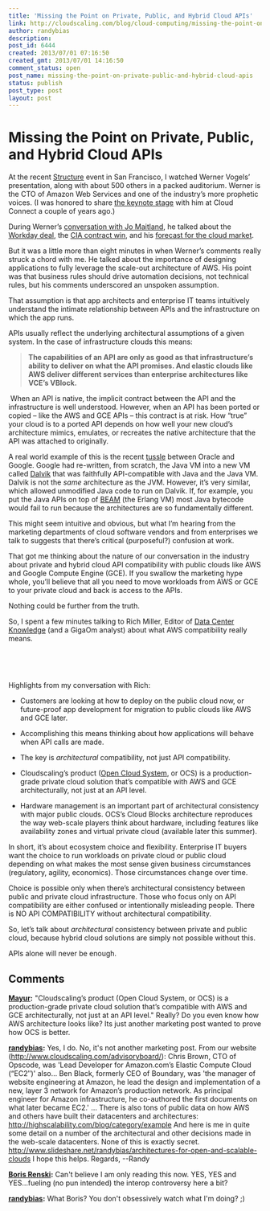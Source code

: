 ```yaml
---
title: 'Missing the Point on Private, Public, and Hybrid Cloud APIs'
link: http://cloudscaling.com/blog/cloud-computing/missing-the-point-on-private-public-and-hybrid-cloud-apis/
author: randybias
description: 
post_id: 6444
created: 2013/07/01 07:16:50
created_gmt: 2013/07/01 14:16:50
comment_status: open
post_name: missing-the-point-on-private-public-and-hybrid-cloud-apis
status: publish
post_type: post
layout: post
---
```


# Missing the Point on Private, Public, and Hybrid Cloud APIs

At the recent [Structure](http://event.gigaom.com/structure/) event in San Francisco, I watched Werner Vogels’ presentation, along with about 500 others in a packed auditorium. Werner is the CTO of Amazon Web Services and one of the industry’s more prophetic voices. (I was honored to share [the keynote stage](http://go.cloudscaling.com/randy-bias-keynote.html) with him at Cloud Connect a couple of years ago.)

During Werner’s [conversation with Jo Maitland](http://new.livestream.com/gigaom/structure/videos/21978827), he talked about the [Workday deal](http://www.crn.com/news/cloud/240157032/workday-breaks-silence-on-hp-amazon-controversy.htm), the [CIA contract win](http://gigaom.com/2013/06/26/cia-cloud-battle-redux-u-s-defense-agency-puts-cloud-work-out-to-bid/), and his [forecast for the cloud market](http://www.zdnet.com/structure-2013-amazon-cto-offers-forecast-for-cloud-market-7000017033/).

But it was a little more than eight minutes in when Werner’s comments really struck a chord with me. He talked about the importance of designing applications to fully leverage the scale-out architecture of AWS. His point was that business rules should drive automation decisions, not technical rules, but his comments underscored an unspoken assumption.

That assumption is that app architects and enterprise IT teams intuitively understand the intimate relationship between APIs and the infrastructure on which the app runs.

APIs usually reflect the underlying architectural assumptions of a given system. In the case of infrastructure clouds this means:

> **The capabilities of an API are only as good as that infrastructure’s ability to deliver on what the API promises. And elastic clouds like AWS deliver different services than enterprise architectures like VCE’s VBlock.**

 When an API is native, the implicit contract between the API and the infrastructure is well understood. However, when an API has been ported or copied – like the AWS and GCE APIs – this contract is at risk. How “true” your cloud is to a ported API depends on how well your new cloud’s architecture mimics, emulates, or recreates the native architecture that the API was attached to originally.

A real world example of this is the recent [tussle](http://www.informationweek.com/software/operating-systems/google-wins-another-round-in-oracle-laws/240001347) between Oracle and Google. Google had re-written, from scratch, the Java VM into a new VM called [Dalvik](https://en.wikipedia.org/wiki/Dalvik_\(software\)) that was faithfully API-compatible with Java and the Java VM. Dalvik is not the *same* architecture as the JVM. However, it’s very similar, which allowed unmodified Java code to run on Dalvik. If, for example, you put the Java APIs on top of [BEAM](http://en.wikipedia.org/wiki/Erlang_\(programming_language\)) (the Erlang VM) most Java bytecode would fail to run because the architectures are so fundamentally different.

This might seem intuitive and obvious, but what I’m hearing from the marketing departments of cloud software vendors and from enterprises we talk to suggests that there’s critical (purposeful?) confusion at work.

That got me thinking about the nature of our conversation in the industry about private and hybrid cloud API compatibility with public clouds like AWS and Google Compute Engine (GCE). If you swallow the marketing hype whole, you’ll believe that all you need to move workloads from AWS or GCE to your private cloud and back is access to the APIs.

Nothing could be further from the truth.

So, I spent a few minutes talking to Rich Miller, Editor of [Data Center Knowledge](http://www.datacenterknowledge.com/archives/2013/06/24/cloudscaling/) (and a GigaOm analyst) about what AWS compatibility really means.

 

 

Highlights from my conversation with Rich:

  * Customers are looking at how to deploy on the public cloud now, or future-proof app development for migration to public clouds like AWS and GCE later.

  * Accomplishing this means thinking about how applications will behave when API calls are made.

  * The key is *architectural* compatibility, not just API compatibility.

  * Cloudscaling’s product ([Open Cloud System](/products/ocs-system-overview/), or OCS) is a production-grade private cloud solution that’s compatible with AWS and GCE architecturally, not just at an API level.

  * Hardware management is an important part of architectural consistency with major public clouds. OCS’s Cloud Blocks architecture reproduces the way web-scale players think about hardware, including features like availability zones and virtual private cloud (available later this summer).

In short, it’s about ecosystem choice and flexibility. Enterprise IT buyers want the choice to run workloads on private cloud or public cloud depending on what makes the most sense given business circumstances (regulatory, agility, economics). Those circumstances change over time.

Choice is possible only when there’s architectural consistency between public and private cloud infrastructure. Those who focus only on API compatibility are either confused or intentionally misleading people. There is NO API COMPATIBILITY without architectural compatibility.

So, let’s talk about *architectural* consistency between private and public cloud, because hybrid cloud solutions are simply not possible without this.

APIs alone will never be enough.

## Comments

**[Mayur](#3888 "2013-07-09 17:03:00"):** "Cloudscaling’s product (Open Cloud System, or OCS) is a production-grade private cloud solution that’s compatible with AWS and GCE architecturally, not just at an API level." Really? Do you even know how AWS architecture looks like? Its just another marketing post wanted to prove how OCS is better.

**[randybias](#3889 "2013-07-09 19:28:00"):** Yes, I do. No, it's not another marketing post. From our website (http://www.cloudscaling.com/advisoryboard/): Chris Brown, CTO of Opscode, was 'Lead Developer for Amazon.com’s Elastic Compute Cloud (“EC2″)' also... Ben Black, formerly CEO of Boundary, was 'the manager of website engineering at Amazon, he lead the design and implementation of a new, layer 3 network for Amazon’s production network. As principal engineer for Amazon infrastructure, he co-authored the first documents on what later became EC2.' ... There is also tons of public data on how AWS and others have built their datacenters and architectures: http://highscalability.com/blog/category/example And here is me in quite some detail on a number of the architectural and other decisions made in the web-scale datacenters. None of this is exactly secret. http://www.slideshare.net/randybias/architectures-for-open-and-scalable-clouds I hope this helps. Regards, \--Randy

**[Boris Renski](#3890 "2013-07-12 16:57:00"):** Can't believe I am only reading this now. YES, YES and YES...fueling (no pun intended) the interop controversy here a bit?

**[randybias](#3891 "2013-07-12 17:03:00"):** What Boris? You don't obsessively watch what I'm doing? ;)

